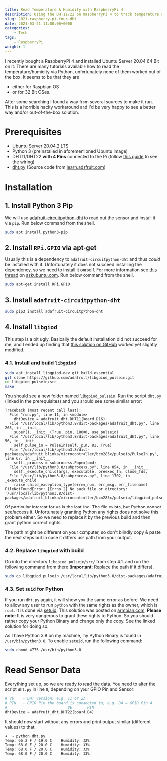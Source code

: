 ```yaml
---
title: Read Temperature & Humidity with RaspberryPi 4
description: Using the DHT11/22 on RaspberryPi 4 to track temperature and humidity.
slug: 2021-raspberry-pi-four-dht
date: 2021-03-21 11:00:00+0000
categories:
    - Tech
tags:
    - RaspberryPi
weight: 1
---
```

I recently bought a RaspberryPi 4 and installed Ubuntu Server 20.04 64 Bit on it. There are many tutorials available how to read the temperature/humidity via Python, unfortunately none of them worked out of the box. It seems to be that they are
- either for Raspbian OS
- or for 32 Bit OSes.

After some searching I found a way from several sources to make it run. This is a horrible hacky workaround and I'd be very happy to see a better way and/or out-of-the-box solution.

# Prerequisites

- [Ubuntu Server 20.04.2 LTS](https://ubuntu.com/download/raspberry-pi)
- Python 3 (preinstalled in aforementioned Ubuntu image)
- DHT11/DHT22 **with 4 Pins** connected to the Pi (follow [this guide](https://pimylifeup.com/raspberry-pi-humidity-sensor-dht22/) to see the wiring)
- [dht.py](dht.py) (Source code from [learn.adafruit.com](https://learn.adafruit.com/dht-humidity-sensing-on-raspberry-pi-with-gdocs-logging/python-setup))

# Installation

## 1. Install Python 3 Pip

We will use [adafruit-circuitpython-dht](https://pypi.org/project/adafruit-circuitpython-dht/) to read out the sensor and install it via `pip`. Run below command from the shell.

```bash
sudo apt install python3-pip
```

## 2. Install `RPi.GPIO` via apt-get

Usually this is a dependency to `adafruit-circuitpython-dht` and thus _could_ be installed with it. Unfortunately it does not succeed installing the dependency, so we need to install it ourself. For more information see [this thread](https://askubuntu.com/questions/1290037/error-while-installing-rpi-gpio-as-error-command-errored-out-with-exit-status) on [askubuntu.com](askubuntu.com). Run below command from the shell.

```bash
sudo apt-get install RPi.GPIO
```

## 3. Install `adafruit-circuitpython-dht`

```bash
sudo pip3 install adafruit-circuitpython-dht
```

## 4. Install `libgiod`

This step is a bit ugly. Basically the default installation did not succeed for me, and I ended up finding that [this solution on GitHub](https://github.com/adafruit/Adafruit_CircuitPython_DHT/issues/44#issuecomment-671587227) worked yet slightly modified. 

### 4.1. Install and build `libgpiod`
```bash
sudo apt install libgpiod-dev git build-essential
git clone https://github.com/adafruit/libgpiod_pulsein.git
cd libgpiod_pulsein/src
make
```

You should see a new folder named `libgpiod_pulsein`. Run the script `dht.py` (linked in the prerequisites) and you should see some similar error:

```
Traceback (most recent call last):
  File "run.py", line 11, in <module>
    dhtDevice = adafruit_dht.DHT11(board.D16)
  File "/usr/local/lib/python3.8/dist-packages/adafruit_dht.py", line 265, in __init__
    super().__init__(True, pin, 18000, use_pulseio)
  File "/usr/local/lib/python3.8/dist-packages/adafruit_dht.py", line 56, in __init__
    self.pulse_in = PulseIn(self._pin, 81, True)
  File "/usr/local/lib/python3.8/dist-packages/adafruit_blinka/microcontroller/bcm283x/pulseio/PulseIn.py", line 67, in __init__
    self._process = subprocess.Popen(cmd)
  File "/usr/lib/python3.8/subprocess.py", line 854, in __init__
    self._execute_child(args, executable, preexec_fn, close_fds,
  File "/usr/lib/python3.8/subprocess.py", line 1702, in _execute_child
    raise child_exception_type(errno_num, err_msg, err_filename)
FileNotFoundError: [Errno 2] No such file or directory: '/usr/local/lib/python3.8/dist-packages/adafruit_blinka/microcontroller/bcm283x/pulseio/libgpiod_pulsein'
```

Of particular interest for us is the last line. The file exists, but Python cannot see/access it. Unfortunately granting Python any rights does not solve this problem either. So we need to replace it by the previous build and then grant python correct rights.

The path might be different on your computer, so don't blindly copy & paste the next steps but in case it differs use path from your output.

### 4.2. Replace `libgpiod` with build

Go into the directory `libgpiod_pulsein/src/` from step 4.1. and run the following command from there (**important**: Replace the path if it differs).

```bash
sudo cp libgpiod_pulsein /usr/local/lib/python3.8/dist-packages/adafruit_blinka/microcontroller/bcm283x/pulseio/libgpiod_pulsein
```

### 4.3. Set `suid` for Python

If you run `dht.py` again, it will show you the same error as before. We need to allow any user to run `python` with the same rights as the owner, which is `root`. It is done via [setuid](https://en.wikipedia.org/wiki/Setuid). This solution was posted on [armbian.com](https://forum.armbian.com/topic/8714-gpio-not-working-for-non-root/?do=findComment&comment=65434).
**Please note**: It is very dangerous to grant these rights to Python. So you should rather copy your Python Binary and change only the copy. See the linked solution for doing so.

As I have Python 3.8 on my machine, my Python Binary is found in `/usr/bin/python3.8`. To enable `setuid`, run the following command:

```bash
sudo chmod 4775 /usr/bin/python3.8
```

# Read Sensor Data

Everything set up, so we are ready to read the data. You need to alter the script `dht.py` in line `8`, depending on your GPIO Pin and Sensor:

```python
# VE    - DHT version, e.g. 11 or 22
# PIN   - GPIO Pin the board is connected to, e.g. D4 = GPIO Pin 4
#                           VE       PIN
dhtDevice = adafruit_dht.DHT22(board.D4)
```

It should now start without any errors and print output similar (different values) to that.
```
➜  ~ python dht.py
Temp: 66.2 F / 19.0 C    Humidity: 32% 
Temp: 68.0 F / 20.0 C    Humidity: 33% 
Temp: 68.0 F / 20.0 C    Humidity: 33% 
Temp: 68.0 F / 20.0 C    Humidity: 33% 
```